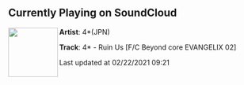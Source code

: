 ## Currently Playing on SoundCloud

[<img align="left" width="100" src="https://i1.sndcdn.com/artworks-5yPQ10WmIctMX0zb-HANokw-t50x50.jpg">](https://soundcloud.com/4_jpn_official/4-ruin-us)

**Artist**: 4*(JPN) 

**Track**: 4* - Ruin Us [F/C Beyond core EVANGELIX 02]

Last updated at 02/22/2021 09:21
